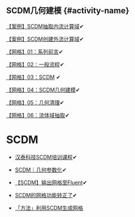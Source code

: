 ## SCDM几何建模 {#activity-name}

[【案例】SCDM抽取内流计算域](https://mp.weixin.qq.com/s?__biz=MzIyMzE2NDM1OQ==&mid=2247484886&idx=1&sn=90e7a78d6c42e39755e1de59da86019c&scene=21#wechat_redirect)✔

[【案例】SCDM创建外流计算域](https://mp.weixin.qq.com/s?__biz=MzIyMzE2NDM1OQ==&mid=2247484889&idx=1&sn=75c925a0cd40998cd24c5385e89b05ff&scene=21#wechat_redirect)✔

[【网格】01：系列前言](https://mp.weixin.qq.com/s?__biz=MzIyMzE2NDM1OQ==&mid=2247484634&idx=1&sn=c0383d57131aaf80237de39811b07eb8&scene=21#wechat_redirect)✔

[【网格】02：一般流程](https://mp.weixin.qq.com/s?__biz=MzIyMzE2NDM1OQ==&mid=2247484634&idx=2&sn=5e640ac1e80c1c27d8af787a1dd1d760&scene=21#wechat_redirect)✔

[【网格】03：SCDM](https://mp.weixin.qq.com/s?__biz=MzIyMzE2NDM1OQ==&mid=2247484638&idx=1&sn=0d16d61be5a584e256bbc64ffc9ca0c1&scene=21#wechat_redirect) ✔

[【网格】04：SCDM几何建模](https://mp.weixin.qq.com/s?__biz=MzIyMzE2NDM1OQ==&mid=2247484642&idx=1&sn=75b847fc79b492ed502f84f733a9e607&scene=21#wechat_redirect)✔

[【网格】05：几何清理](https://mp.weixin.qq.com/s?__biz=MzIyMzE2NDM1OQ==&mid=2247484646&idx=1&sn=709cb29e9722ef1c8dcb38b9decd024d&scene=21#wechat_redirect)✔

[【网格】06：流体域抽取](https://mp.weixin.qq.com/s?__biz=MzIyMzE2NDM1OQ==&mid=2247484646&idx=2&sn=5617e162aafdef02fc0bc3589183250b&scene=21#wechat_redirect)✔

# SCDM

* [汉泰科技SCDM培训课程](/www.sinoflow.com.cn/search.php?key=scdm)✔

* [SCDM｜几何参数化](http://mp.weixin.qq.com/s?__biz=MzIyMzE2NDM1OQ==&mid=2247486086&idx=1&sn=b99f20e90243b35975151bc3540e12d9&chksm=e823282edf54a138b9581df97a28baa1dbfaadbdbe7ddb52c3e9b8611b8d466a2bc4f8804037&scene=21#wechat_redirect)✔

* [【SCDM】输出网格至Fluent](http://mp.weixin.qq.com/s?__biz=MzIyMzE2NDM1OQ==&mid=2247486025&idx=1&sn=ea2a10ad634e06fee099c35179aeb49a&chksm=e82328e1df54a1f745f424e9aa989460ddd35ee8693ca95d670e2cfd21e8eb4cdb9126a015f6&scene=21#wechat_redirect)✔

* [SCDM的网格功能转正了](http://mp.weixin.qq.com/s?__biz=MzIyMzE2NDM1OQ==&mid=2247486020&idx=1&sn=a75f258d3986aa529fc7bc2d0c39f713&chksm=e82328ecdf54a1fabd58065c6d6271968f44596932d709064a3981069d23a658e107fd27ca65&scene=21#wechat_redirect)✔

* [「方法」利用SCDM生成网格](http://mp.weixin.qq.com/s?__biz=MzIyMzE2NDM1OQ==&mid=2247485840&idx=1&sn=55dadf54f7ee386b719486f808c95ebb&chksm=e8232b38df54a22e2e75d0e5233784a38f1b3e7d8d2237e842db3a8213ac0cddaafbbd256cb0&scene=21#wechat_redirect)



